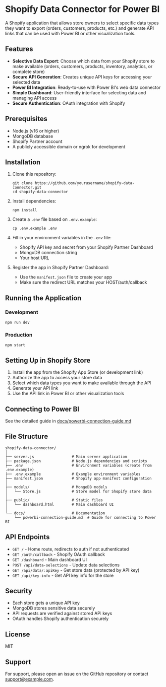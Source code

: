 # Shopify Data Connector for Power BI

A Shopify application that allows store owners to select specific data types they want to export (orders, customers, products, etc.) and generate API links that can be used with Power BI or other visualization tools.

## Features

- **Selective Data Export**: Choose which data from your Shopify store to make available (orders, customers, products, inventory, analytics, or complete store)
- **Secure API Generation**: Creates unique API keys for accessing your selected data
- **Power BI Integration**: Ready-to-use with Power BI's web data connector
- **Simple Dashboard**: User-friendly interface for selecting data and managing API access
- **Secure Authentication**: OAuth integration with Shopify

## Prerequisites

- Node.js (v16 or higher)
- MongoDB database
- Shopify Partner account
- A publicly accessible domain or ngrok for development

## Installation

1. Clone this repository:
   ```
   git clone https://github.com/yourusername/shopify-data-connector.git
   cd shopify-data-connector
   ```

2. Install dependencies:
   ```
   npm install
   ```

3. Create a `.env` file based on `.env.example`:
   ```
   cp .env.example .env
   ```

4. Fill in your environment variables in the `.env` file:
   - Shopify API key and secret from your Shopify Partner Dashboard
   - MongoDB connection string
   - Your host URL

5. Register the app in Shopify Partner Dashboard:
   - Use the `manifest.json` file to create your app
   - Make sure the redirect URL matches your HOST/auth/callback

## Running the Application

### Development
```
npm run dev
```

### Production
```
npm start
```

## Setting Up in Shopify Store

1. Install the app from the Shopify App Store (or development link)
2. Authorize the app to access your store data
3. Select which data types you want to make available through the API
4. Generate your API link
5. Use the API link in Power BI or other visualization tools

## Connecting to Power BI

See the detailed guide in [docs/powerbi-connection-guide.md](docs/powerbi-connection-guide.md)

## File Structure

```
shopify-data-connector/
│
├── server.js                 # Main server application
├── package.json              # Node.js dependencies and scripts
├── .env                      # Environment variables (create from .env.example)
├── .env.example              # Example environment variables
├── manifest.json             # Shopify app manifest configuration
│
├── models/                   # MongoDB models
│   └── Store.js              # Store model for Shopify store data
│
├── public/                   # Static files
│   └── dashboard.html        # Main dashboard UI
│
└── docs/                     # Documentation
    └── powerbi-connection-guide.md  # Guide for connecting to Power BI
```

## API Endpoints

- `GET /` - Home route, redirects to auth if not authenticated
- `GET /auth/callback` - Shopify OAuth callback
- `GET /dashboard` - Main dashboard UI
- `POST /api/data-selections` - Update data selections
- `GET /api/data/:apiKey` - Get store data (protected by API key)
- `GET /api/key-info` - Get API key info for the store

## Security

- Each store gets a unique API key
- MongoDB stores sensitive data securely
- API requests are verified against stored API keys
- OAuth handles Shopify authentication securely

## License

MIT

## Support

For support, please open an issue on the GitHub repository or contact support@example.com.